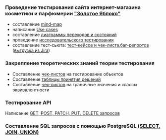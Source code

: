 ### Проведение тестирования сайта интернет-магазина косметики и парфюмерии ["Золотое Яблоко"](https://goldapple.ru/ "Необязательная подсказка")
- составление [mind-map](https://github.com/SergeevaSA/QA-Engineer-Manual-/blob/6c8ed715c5c36440a090463a29aa42067ba2d760/%D0%A2%D0%B5%D1%81%D1%82%D0%B8%D1%80%D0%BE%D0%B2%D0%B0%D0%BD%D0%B8%D0%B5%20%D1%81%D0%B0%D0%B9%D1%82%D0%B0%20%D0%B8%D0%BD%D1%82%D0%B5%D1%80%D0%BD%D0%B5%D1%82-%D0%BC%D0%B0%D0%B3%D0%B0%D0%B7%D0%B8%D0%BD%D0%B0%20%D0%BA%D0%BE%D1%81%D0%BC%D0%B5%D1%82%D0%B8%D0%BA%D0%B8%20%D0%B8%20%D0%BF%D0%B0%D1%80%D1%84%D1%8E%D0%BC%D0%B5%D1%80%D0%B8%D0%B8%20%D0%97%D0%BE%D0%BB%D0%BE%D1%82%D0%BE%D0%B5%20%D0%AF%D0%B1%D0%BB%D0%BE%D0%BA%D0%BE/Mind%20map.jpg "Необязательная подсказка")
- написание [Use cases](https://github.com/SergeevaSA/QA-Engineer-Manual-/blob/6c8ed715c5c36440a090463a29aa42067ba2d760/%D0%A2%D0%B5%D1%81%D1%82%D0%B8%D1%80%D0%BE%D0%B2%D0%B0%D0%BD%D0%B8%D0%B5%20%D1%81%D0%B0%D0%B9%D1%82%D0%B0%20%D0%B8%D0%BD%D1%82%D0%B5%D1%80%D0%BD%D0%B5%D1%82-%D0%BC%D0%B0%D0%B3%D0%B0%D0%B7%D0%B8%D0%BD%D0%B0%20%D0%BA%D0%BE%D1%81%D0%BC%D0%B5%D1%82%D0%B8%D0%BA%D0%B8%20%D0%B8%20%D0%BF%D0%B0%D1%80%D1%84%D1%8E%D0%BC%D0%B5%D1%80%D0%B8%D0%B8%20%D0%97%D0%BE%D0%BB%D0%BE%D1%82%D0%BE%D0%B5%20%D0%AF%D0%B1%D0%BB%D0%BE%D0%BA%D0%BE/Use%20cases.docx "Необязательная подсказка")
- составление [диаграммы переходов и состояний](https://github.com/SergeevaSA/QA-Engineer-Manual-/blob/6c8ed715c5c36440a090463a29aa42067ba2d760/%D0%A2%D0%B5%D1%81%D1%82%D0%B8%D1%80%D0%BE%D0%B2%D0%B0%D0%BD%D0%B8%D0%B5%20%D1%81%D0%B0%D0%B9%D1%82%D0%B0%20%D0%B8%D0%BD%D1%82%D0%B5%D1%80%D0%BD%D0%B5%D1%82-%D0%BC%D0%B0%D0%B3%D0%B0%D0%B7%D0%B8%D0%BD%D0%B0%20%D0%BA%D0%BE%D1%81%D0%BC%D0%B5%D1%82%D0%B8%D0%BA%D0%B8%20%D0%B8%20%D0%BF%D0%B0%D1%80%D1%84%D1%8E%D0%BC%D0%B5%D1%80%D0%B8%D0%B8%20%D0%97%D0%BE%D0%BB%D0%BE%D1%82%D0%BE%D0%B5%20%D0%AF%D0%B1%D0%BB%D0%BE%D0%BA%D0%BE/%D0%94%D0%B8%D0%B0%D0%B3%D1%80%D0%B0%D0%BC%D0%BC%D0%B0%20%D0%BF%D0%B5%D1%80%D0%B5%D1%85%D0%BE%D0%B4%D0%BE%D0%B2%20%D0%B8%20%D1%81%D0%BE%D1%81%D1%82%D0%BE%D1%8F%D0%BD%D0%B8%D0%B9.jpg "Необязательная подсказка")
- проведение [исследовательского тестирования](https://github.com/SergeevaSA/QA-Engineer-Manual-/blob/6c8ed715c5c36440a090463a29aa42067ba2d760/%D0%A2%D0%B5%D1%81%D1%82%D0%B8%D1%80%D0%BE%D0%B2%D0%B0%D0%BD%D0%B8%D0%B5%20%D1%81%D0%B0%D0%B9%D1%82%D0%B0%20%D0%B8%D0%BD%D1%82%D0%B5%D1%80%D0%BD%D0%B5%D1%82-%D0%BC%D0%B0%D0%B3%D0%B0%D0%B7%D0%B8%D0%BD%D0%B0%20%D0%BA%D0%BE%D1%81%D0%BC%D0%B5%D1%82%D0%B8%D0%BA%D0%B8%20%D0%B8%20%D0%BF%D0%B0%D1%80%D1%84%D1%8E%D0%BC%D0%B5%D1%80%D0%B8%D0%B8%20%D0%97%D0%BE%D0%BB%D0%BE%D1%82%D0%BE%D0%B5%20%D0%AF%D0%B1%D0%BB%D0%BE%D0%BA%D0%BE/%D0%98%D1%81%D1%81%D0%BB%D0%B5%D0%B4%D0%BE%D0%B2%D0%B0%D1%82%D0%B5%D0%BB%D1%8C%D1%81%D0%BA%D0%BE%D0%B5%20%D1%82%D0%B5%D1%81%D1%82%D0%B8%D1%80%D0%BE%D0%B2%D0%B0%D0%BD%D0%B8%D0%B5.xlsx "Необязательная подсказка")
- составление тест-сьюта: [тест-кейсов и чек-листа](https://github.com/SergeevaSA/QA-Engineer-Manual-/blob/6c8ed715c5c36440a090463a29aa42067ba2d760/%D0%A2%D0%B5%D1%81%D1%82%D0%B8%D1%80%D0%BE%D0%B2%D0%B0%D0%BD%D0%B8%D0%B5%20%D1%81%D0%B0%D0%B9%D1%82%D0%B0%20%D0%B8%D0%BD%D1%82%D0%B5%D1%80%D0%BD%D0%B5%D1%82-%D0%BC%D0%B0%D0%B3%D0%B0%D0%B7%D0%B8%D0%BD%D0%B0%20%D0%BA%D0%BE%D1%81%D0%BC%D0%B5%D1%82%D0%B8%D0%BA%D0%B8%20%D0%B8%20%D0%BF%D0%B0%D1%80%D1%84%D1%8E%D0%BC%D0%B5%D1%80%D0%B8%D0%B8%20%D0%97%D0%BE%D0%BB%D0%BE%D1%82%D0%BE%D0%B5%20%D0%AF%D0%B1%D0%BB%D0%BE%D0%BA%D0%BE/%D0%A2%D0%B5%D1%81%D1%82-%D0%BA%D0%B5%D0%B9%D1%81%D1%8B%20%D0%B8%20%D1%87%D0%B5%D0%BA-%D0%BB%D0%B8%D1%81%D1%82%D1%8B.xlsx "Необязательная подсказка"),[баг-репортов](https://github.com/SergeevaSA/QA-Engineer-Manual-/blob/6c8ed715c5c36440a090463a29aa42067ba2d760/%D0%A2%D0%B5%D1%81%D1%82%D0%B8%D1%80%D0%BE%D0%B2%D0%B0%D0%BD%D0%B8%D0%B5%20%D1%81%D0%B0%D0%B9%D1%82%D0%B0%20%D0%B8%D0%BD%D1%82%D0%B5%D1%80%D0%BD%D0%B5%D1%82-%D0%BC%D0%B0%D0%B3%D0%B0%D0%B7%D0%B8%D0%BD%D0%B0%20%D0%BA%D0%BE%D1%81%D0%BC%D0%B5%D1%82%D0%B8%D0%BA%D0%B8%20%D0%B8%20%D0%BF%D0%B0%D1%80%D1%84%D1%8E%D0%BC%D0%B5%D1%80%D0%B8%D0%B8%20%D0%97%D0%BE%D0%BB%D0%BE%D1%82%D0%BE%D0%B5%20%D0%AF%D0%B1%D0%BB%D0%BE%D0%BA%D0%BE/%D0%91%D0%B0%D0%B3-%D1%80%D0%B5%D0%BF%D0%BE%D1%80%D1%82%D1%8B.docx "Необязательная подсказка") ([выгрузка из Jira](https://github.com/SergeevaSA/QA-Engineer-Manual-/blob/6c8ed715c5c36440a090463a29aa42067ba2d760/%D0%A2%D0%B5%D1%81%D1%82%D0%B8%D1%80%D0%BE%D0%B2%D0%B0%D0%BD%D0%B8%D0%B5%20%D1%81%D0%B0%D0%B9%D1%82%D0%B0%20%D0%B8%D0%BD%D1%82%D0%B5%D1%80%D0%BD%D0%B5%D1%82-%D0%BC%D0%B0%D0%B3%D0%B0%D0%B7%D0%B8%D0%BD%D0%B0%20%D0%BA%D0%BE%D1%81%D0%BC%D0%B5%D1%82%D0%B8%D0%BA%D0%B8%20%D0%B8%20%D0%BF%D0%B0%D1%80%D1%84%D1%8E%D0%BC%D0%B5%D1%80%D0%B8%D0%B8%20%D0%97%D0%BE%D0%BB%D0%BE%D1%82%D0%BE%D0%B5%20%D0%AF%D0%B1%D0%BB%D0%BE%D0%BA%D0%BE/%D0%92%D1%8B%D0%B3%D1%80%D1%83%D0%B7%D0%BA%D0%B0%20%D0%B8%D0%B7%20Jira.xlsx "Необязательная подсказка"))
### Закрепление теоретических знаний теории тестирования
- Составление [чек-листов](https://github.com/SergeevaSA/QA-Engineer-Manual-/blob/6c8ed715c5c36440a090463a29aa42067ba2d760/%D0%A7%D0%B5%D0%BA-%D0%BB%D0%B8%D1%81%D1%82%20%D0%BF%D0%BE%20%D1%82%D0%B5%D1%81%D1%82%D0%B8%D1%80%D0%BE%D0%B2%D0%B0%D0%BD%D0%B8%D1%8E%20%D0%BE%D0%B1%D1%8A%D0%B5%D0%BA%D1%82%D0%BE%D0%B2.xlsx "Необязательная подсказка") на тестирование объектов
- Составление [таблицы принятия решений](https://github.com/SergeevaSA/QA-Engineer-Manual-/blob/6c8ed715c5c36440a090463a29aa42067ba2d760/%D0%A2%D0%B0%D0%B1%D0%BB%D0%B8%D1%86%D0%B0_%D0%BF%D1%80%D0%B8%D0%BD%D1%8F%D1%82%D0%B8%D1%8F_%D1%80%D0%B5%D1%88%D0%B5%D0%BD%D0%B8%D0%B9.xlsx "Необязательная подсказка")
- Составление [чек-листов](https://github.com/SergeevaSA/QA-Engineer-Manual-/blob/6c8ed715c5c36440a090463a29aa42067ba2d760/%D0%9A%D0%BB%D0%B0%D1%81%D1%81%D1%8B%20%D1%8D%D0%BA%D0%B2%D0%B8%D0%B2%D0%B0%D0%BB%D0%B5%D0%BD%D1%82%D0%BD%D0%BE%D1%81%D1%82%D0%B8%20%D0%B8%20%D0%B3%D1%80%D0%B0%D0%BD%D0%B8%D1%87%D0%BD%D1%8B%D0%B5%20%D0%B7%D0%BD%D0%B0%D1%87%D0%B5%D0%BD%D0%B8%D1%8F.xlsx "Необязательная подсказка") на граничные значения и классы эквивалентности
### Тестирование API
Написание [GET, POST, PATCH, PUT, DELETE запросов](https://apichallenges.herokuapp.com/gui/challenges/9c46e687-a089-4621-a3f0-6df2e83b9f14 "Необязательная подсказка")
### Составление SQL запросов с помощью PostgreSQL [(SELECT, JOIN, UNION)](https://github.com/SergeevaSA/QA-Engineer-Manual-/commit/6c8ed715c5c36440a090463a29aa42067ba2d760?diff=split#diff-a9066280f772de0da0abac81ced4f592cbc5c326a6901a17a1a76615a597fa6a "Необязательная подсказка")

